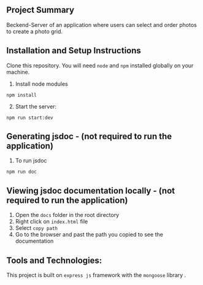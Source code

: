 ## Project Summary

Beckend-Server of an application where users can select and order photos to create a photo grid.

## Installation and Setup Instructions

Clone this repository. You will need `node` and `npm` installed globally on your machine.

1. Install node modules

`npm install`

2. Start the server:

`npm run start:dev`

## Generating jsdoc - (not required to run the application)

1. To run jsdoc

`npm run doc`

## Viewing jsdoc documentation locally - (not required to run the application)

1. Open the `docs` folder in the root directory
2. Right click on `index.html` file
3. Select `copy path`
4. Go to the browser and past the path you copied to see the documentation

## Tools and Technologies:

This project is built on `express js` framework with the `mongoose` library .
